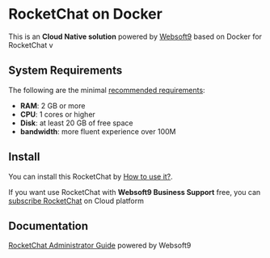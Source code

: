 # RocketChat on Docker  

This is an **Cloud Native solution** powered by [Websoft9](https://www.websoft9.com) based on Docker for RocketChat v

## System Requirements

The following are the minimal [recommended requirements](https://docs.rocket.chat/installing-and-updating/docker-containers):

* **RAM**: 2 GB or more
* **CPU**: 1 cores or higher
* **Disk**: at least 20 GB of free space
* **bandwidth**: more fluent experience over 100M  

## Install

You can install this RocketChat by [How to use it?](https://github.com/Websoft9/docker-library#how-to-use-it).   

If you want use RocketChat with **Websoft9 Business Support** free, you can [subscribe RocketChat](https://www.websoft9.com/apps) on Cloud platform

## Documentation

[RocketChat Administrator Guide](https://support.websoft9.com/docs/rocketchat) powered by Websoft9
